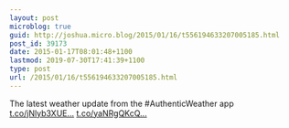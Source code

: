 ```yaml
---
layout: post
microblog: true
guid: http://joshua.micro.blog/2015/01/16/t556194633207005185.html
post_id: 39173
date: 2015-01-17T08:01:48+1100
lastmod: 2019-07-30T17:41:39+1100
type: post
url: /2015/01/16/t556194633207005185.html
---
```

The latest weather update from the #AuthenticWeather app [t.co/jNlyb3XUE...](http://t.co/jNlyb3XUE3) [t.co/yaNRgQKcQ...](http://t.co/yaNRgQKcQ9)
